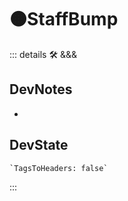 # 🟠<moto>StaffBump</moto>

::: details 🛠 <dev>&&&</dev>

## DevNotes

-

## DevState

```py
`TagsToHeaders: false`
```

:::
